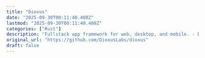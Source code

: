 ```yaml
---
title: "Dioxus"
date: "2025-09-30T00:11:40.408Z"
lastmod: "2025-09-30T00:11:40.408Z"
categories: ["Rust"]
description: "Fullstack app framework for web, desktop, and mobile. - DioxusLabs/dioxus"
original_url: "https://github.com/DioxusLabs/dioxus"
draft: false
---
```


